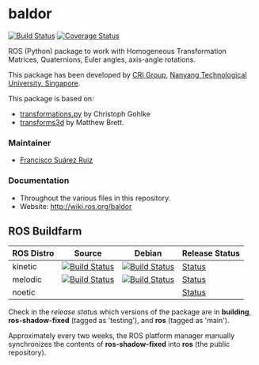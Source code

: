 # baldor
[![Build Status](https://travis-ci.org/crigroup/baldor.svg?branch=master)](https://travis-ci.org/crigroup/baldor) [![Coverage Status](https://coveralls.io/repos/github/crigroup/baldor/badge.svg)](https://coveralls.io/github/crigroup/baldor)

ROS (Python) package to work with Homogeneous Transformation Matrices, Quaternions, Euler angles, axis-angle rotations.

This package has been developed by [CRI Group](http://www.ntu.edu.sg/home/cuong/),
[Nanyang Technological University, Singapore](http://www.ntu.edu.sg).

This package is based on:
- [transformations.py](http://www.lfd.uci.edu/~gohlke/code/transformations.py.html) by Christoph Gohlke
- [transforms3d](http://matthew-brett.github.io/transforms3d) by Matthew Brett.

### Maintainer
* [Francisco Suárez Ruiz](http://fsuarez6.github.io)

### Documentation
* Throughout the various files in this repository.
* Website: http://wiki.ros.org/baldor

## ROS Buildfarm

ROS Distro | Source | Debian | Release Status
---------- | ------ | ------ | --------------
kinetic | [![Build Status](http://build.ros.org/buildStatus/icon?job=Ksrc_uX__baldor__ubuntu_xenial__source)](http://build.ros.org/job/Ksrc_uX__baldor__ubuntu_xenial__source/) | [![Build Status](http://build.ros.org/buildStatus/icon?job=Kbin_uX64__baldor__ubuntu_xenial_amd64__binary)](http://build.ros.org/job/Kbin_uX64__baldor__ubuntu_xenial_amd64__binary/) | <a href="http://repositories.ros.org/status_page/ros_kinetic_default.html?q=baldor">Status</a>
melodic | [![Build Status](http://build.ros.org/buildStatus/icon?job=Msrc_uB__baldor__ubuntu_bionic__source)](http://build.ros.org/view/Msrc_uB/job/Msrc_uB__baldor__ubuntu_bionic__source/) | [![Build Status](http://build.ros.org/buildStatus/icon?job=Mbin_uB64__baldor__ubuntu_bionic_amd64__binary)](http://build.ros.org/view/Mbin_uB64/job/Mbin_uB64__baldor__ubuntu_bionic_amd64__binary/) | <a href="http://repositories.ros.org/status_page/ros_melodic_default.html?q=baldor">Status</a>
noetic  |  |  | <a href="http://repositories.ros.org/status_page/ros_noetic_default.html?q=baldor">Status</a>

Check in the *release status* which versions of the package are in **building**, **ros-shadow-fixed**
(tagged as 'testing'), and **ros** (tagged as 'main').

Approximately every two weeks, the ROS platform manager manually synchronizes
the contents of **ros-shadow-fixed** into **ros** (the public repository).

